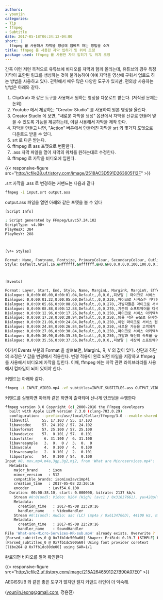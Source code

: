 ```yaml
---
authors:
- younjin
categories:
- Tip
- ffmpeg 
- Subtitle
date: 2017-05-18T06:34:12-04:00
short: |
  ffmpeg 를 사용해서 자막을 영상에 임베드 하는 방법을 소개  
title: ffmpeg 를 사용한 자막 입히기 및 위치 조정 
package used: ffmpeg 를 사용한 자막 입히기 및 위치 조정 
---
```


간혹 이런 저런 목적으로 유튜브에 비디오를 자막과 함께 올리는데, 유튜브의 경우 특정 자막이 포함된 링크를 생성하는 것이 불가능하여 아예 자막을 영상에 구워서 업로드 하는 방법을  사용하고 있다. 관련해서 매우 많은 다양한 도구가 있지만, 편의상 사용하는 방법은 아래와 같다.

1. ClipGrab 과 같은 도구를 사용해서 원하는 영상을 다운로드 받는다. (저작권 문제는 논외) 
2. Youtube 에서 제공하는 "Creator Studio" 를 사용하여 원본 영상을 올린다.  
3. Creator Studio 에 보면, "새로운 자막을 생성" 옵션에서 자막을 신규로 만들어 넣을 수 있도록 기능을 제공하는데, 이걸 사용해서 자막을 제작 한다. 
4. 자막을 만들고 나면, "Action" 버튼에서 만들어진 자막을 srt 외 몇가지 포멧으로 다운로드 받을 수 있다. 
5. srt 로 다운 받는다. 
6. ffmpeg 로 ass 포멧으로 변환한다. 
7. .ass 자막 파일을 열어 자막의 위치를 원하는대로 수정한다. 
8. ffmpeg 로 자막을 비디오에 입힌다.


{{< responsive-figure src="http://cfile28.uf.tistory.com/image/2518AC3D591D263605112F" >}}


.srt 자막을 .ass 로 변경하는 커맨드는 다음과 같다 

~~~bash
ffmpeg -i input.srt output.ass 
~~~ 

output.ass 파일을 열면 아래와 같은 포멧을 볼 수 있다 

~~~bash
[Script Info]

; Script generated by FFmpeg/Lavc57.24.102
ScriptType: v4.00+
PlayResX: 384
PlayResY: 288



[V4+ Styles]

Format: Name, Fontname, Fontsize, PrimaryColour, SecondaryColour, OutlineColour, BackColour, Bold, Italic, Underline, StrikeOut, ScaleX, ScaleY, Spacing, Angle, BorderStyle, Outline, Shadow, Alignment, MarginL, MarginR, MarginV, Encoding
Style: Default,Arial,16,&Hffffff,&Hffffff,&H0,&H0,0,0,0,0,100,100,0,0,1,1,0,2,10,10,10,0



[Events]

Format: Layer, Start, End, Style, Name, MarginL, MarginR, MarginV, Effect, Text
Dialogue: 0,0:00:00.00,0:00:01.04,Default,,0,0,0,,피보탈 | 마이크로 서비스
Dialogue: 0,0:00:01.22,0:00:05.60,Default,,0,0,230,,마이크로 서비스는 거대한 서비스가 각각 독립적인 코드로 구성된 작은 서비스들로 이루어진 것을 말합니다.
Dialogue: 0,0:00:05.66,0:00:08.68,Default,,0,0,270,,개발자들은 마이크로 서비스를 새로운 앱을 개발할때 적용하거나
Dialogue: 0,0:00:08.88,0:00:12.88,Default,,0,0,270,,기존의 소프트웨어를 다수의 파트로 나누어 구성하기도 합니다.
Dialogue: 0,0:00:12.96,0:00:17.26,Default,,0,0,250,,마이크로 서비스 아키텍처는 소프트웨어의 빠른 릴리즈를 도울 뿐만 아니라
Dialogue: 0,0:00:17.38,0:00:20.94,Default,,0,0,250,,팀을 작은 규모로 유지하여 더 나은 업무 프로세스를 만들 수도 있습니다.
Dialogue: 0,0:00:21.06,0:00:24.84,Default,,0,0,250,,이런 마이크로 서비스 접근은 팀이 변화의 요구에 부응하며
Dialogue: 0,0:00:24.84,0:00:26.84,Default,,0,0,250,,새로운 기능을 고객에게 전달할 수 있도록 합니다.
Dialogue: 0,0:00:27.06,0:00:30.84,Default,,0,0,250,,마이크로 서비스 아키텍처는 작은 규모의 소프트웨어를 독립적으로 운용 함으로서]
Dialogue: 0,0:00:30.90,0:00:35.36,Default,,0,0,250,,개발과 혁신의 속도를 높여주는 핵심 엔진입니다.
Dialogue: 0,0:00:35.56,0:00:37.56,Default,,0,0,0,,피보탈 | 세상이 소프트웨어를 만드는 방법을 혁신 합니다.

~~~

여기서 Events 부분의 Format 을 살펴보면, MarginL, R, V 의 값이 있다. 상단과 하단의 조정은 V 값을 변경해서 적용한다. 변경 적용이 완료 되면 파일을 저장하고 ffmpeg 를 사용해서 비디오에 자막을 입힌다. 이때, ffmpeg 에는 자막 관련 라이브러리를 사용해서 컴파일이 되어 있어야 한다. 

커맨드는 아래와 같다. 

~~~bash
ffmpeg -i INPUT_VIDEO.mp4 -vf subtitles=INPUT_SUBTITLES.ass OUTPUT_VIDEO_NAME.mp4
~~~


커맨드를 실행하면 아래와 같은 화면이 출력되며 신나게 인코딩을 수행한다 

~~~bash 
ffmpeg version 3.0 Copyright (c) 2000-2016 the FFmpeg developers
  built with Apple LLVM version 7.3.0 (clang-703.0.29)
  configuration: --prefix=/usr/local/Cellar/ffmpeg/3.0 --enable-shared --enable-pthreads --enable-gpl --enable-version3 --enable-hardcoded-tables --enable-avresample --cc=clang --host-cflags= --host-ldflags= --enable-opencl --enable-libx264 --enable-libmp3lame --enable-libxvid --enable-libass --enable-vda
  libavutil      55. 17.103 / 55. 17.103
  libavcodec     57. 24.102 / 57. 24.102
  libavformat    57. 25.100 / 57. 25.100
  libavdevice    57.  0.101 / 57.  0.101
  libavfilter     6. 31.100 /  6. 31.100
  libavresample   3.  0.  0 /  3.  0.  0
  libswscale      4.  0.100 /  4.  0.100
  libswresample   2.  0.101 /  2.  0.101
  libpostproc    54.  0.100 / 54.  0.100
Input #0, mov,mp4,m4a,3gp,3g2,mj2, from 'What are Microservices.mp4':
  Metadata:
    major_brand     : isom
    minor_version   : 512
    compatible_brands: isomiso2avc1mp41
    creation_time   : 2017-05-08 22:20:16
    encoder         : Lavf54.6.100
  Duration: 00:00:38.10, start: 0.000000, bitrate: 2137 kb/s
    Stream #0:0(und): Video: h264 (High) (avc1 / 0x31637661), yuv420p(tv, bt709), 1920x1080 [SAR 1:1 DAR 16:9], 2029 kb/s, 24 fps, 24 tbr, 90k tbn, 48 tbc (default)
    Metadata:
      creation_time   : 2017-05-08 22:20:16
      handler_name    : VideoHandler
    Stream #0:1(und): Audio: aac (LC) (mp4a / 0x6134706D), 44100 Hz, stereo, fltp, 125 kb/s (default)
    Metadata:
      creation_time   : 2017-05-08 22:20:16
      handler_name    : SoundHandler
File 'What-are-Micro-Services-KR-sub.mp4' already exists. Overwrite ? [y/N] y
[Parsed_subtitles_0 @ 0x7fb1dc500a60] Shaper: FriBidi 0.19.7 (SIMPLE) HarfBuzz-ng 1.2.4 (COMPLEX)
[Parsed_subtitles_0 @ 0x7fb1dc500a60] Using font provider coretext
[libx264 @ 0x7fb1dc80de00] using SAR=1/1
~~~ 

완료되면 비디오를 열어 확인한다 

{{< responsive-figure src="http://cfile2.uf.tistory.com/image/215A2646591D27B90A07E0" >}}

AEGISSUB 와 같은 좋은 도구가 많지만 웬지 커맨드 라인이 더 익숙해. 

(younjin.jeong@gmail.com, 정윤진) 

